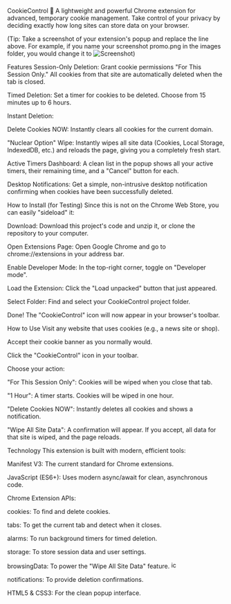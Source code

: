 CookieControl 🍪
A lightweight and powerful Chrome extension for advanced, temporary cookie management. Take control of your privacy by deciding exactly how long sites can store data on your browser.

(Tip: Take a screenshot of your extension's popup and replace the line above. For example, if you name your screenshot promo.png in the images folder, you would change it to ![Screenshot](images/promo.png))

Features
Session-Only Deletion: Grant cookie permissions "For This Session Only." All cookies from that site are automatically deleted when the tab is closed.

Timed Deletion: Set a timer for cookies to be deleted. Choose from 15 minutes up to 6 hours.

Instant Deletion:

Delete Cookies NOW: Instantly clears all cookies for the current domain.

"Nuclear Option" Wipe: Instantly wipes all site data (Cookies, Local Storage, IndexedDB, etc.) and reloads the page, giving you a completely fresh start.

Active Timers Dashboard: A clean list in the popup shows all your active timers, their remaining time, and a "Cancel" button for each.

Desktop Notifications: Get a simple, non-intrusive desktop notification confirming when cookies have been successfully deleted.

How to Install (for Testing)
Since this is not on the Chrome Web Store, you can easily "sideload" it:

Download: Download this project's code and unzip it, or clone the repository to your computer.

Open Extensions Page: Open Google Chrome and go to chrome://extensions in your address bar.

Enable Developer Mode: In the top-right corner, toggle on "Developer mode".

Load the Extension: Click the "Load unpacked" button that just appeared.

Select Folder: Find and select your CookieControl project folder.

Done! The "CookieControl" icon will now appear in your browser's toolbar.

How to Use
Visit any website that uses cookies (e.g., a news site or shop).

Accept their cookie banner as you normally would.

Click the "CookieControl" icon in your toolbar.

Choose your action:

"For This Session Only": Cookies will be wiped when you close that tab.

"1 Hour": A timer starts. Cookies will be wiped in one hour.

"Delete Cookies NOW": Instantly deletes all cookies and shows a notification.

"Wipe All Site Data": A confirmation will appear. If you accept, all data for that site is wiped, and the page reloads.

Technology
This extension is built with modern, efficient tools:

Manifest V3: The current standard for Chrome extensions.

JavaScript (ES6+): Uses modern async/await for clean, asynchronous code.

Chrome Extension APIs:

cookies: To find and delete cookies.

tabs: To get the current tab and detect when it closes.

alarms: To run background timers for timed deletion.

storage: To store session data and user settings.

browsingData: To power the "Wipe All Site Data" feature.
<img width="16" height="16" alt="icon16" src="https://github.com/user-attachments/assets/ec03de43-5956-42d2-b557-cc4f0bff793d" />


notifications: To provide deletion confirmations.

HTML5 & CSS3: For the clean popup interface.
